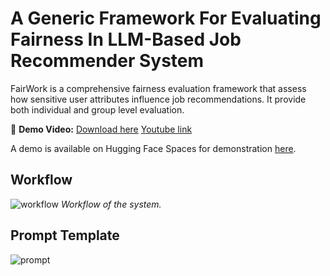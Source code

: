 # A Generic Framework For Evaluating Fairness In LLM-Based Job Recommender System

FairWork is a comprehensive fairness evaluation framework that assess how sensitive user attributes influence job recommendations. 
It provide both individual and group level evaluation.

🎥 **Demo Video:** [Download here](https://github.com/chenzhouli/FairWork/releases/download/v1.0/demovideo.mp4)  [Youtube link](https://youtu.be/7ovLIeH1shs)

A demo is available on Hugging Face Spaces for demonstration [here](https://huggingface.co/spaces/chenzhouliiii/FairWork).

## Workflow
![workflow](https://github.com/user-attachments/assets/47705a67-e422-4be5-846e-d761df6ccc17)
*Workflow of the system.*

## Prompt Template
![prompt](https://github.com/user-attachments/assets/3ce3ecc8-b984-40f0-81e0-9f9ce892d663)
